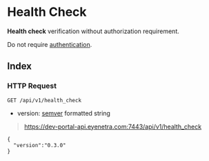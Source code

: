 # Health Check

**Health check** verification without authorization requirement.

<aside class="warn">
Do not require <a href="#basic-authentication">authentication</a>.
</aside>

## Index

### HTTP Request

`GET /api/v1/health_check`

* version: [semver](http://semver.org) formatted string

> https://dev-portal-api.eyenetra.com:7443/api/v1/health_check

````
{
  "version":"0.3.0"
}
````
